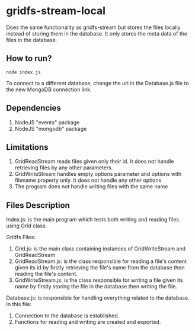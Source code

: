 # gridfs-stream-local

Does the same functionality as gridfs-stream but stores the files locally instead of storing them in the database. It only stores the meta data of the files in the database.

## How to run?

`node index.js`

To connect to a different database, change the uri in the Database.js file to the new MongoDB connection link.

## Dependencies

1. NodeJS "events" package
2. NodeJS "mongodb" package

## Limitations

1. GridReadStream reads files given only their id. It does not handle retrieving files by any other parameters.
2. GridWriteStream handles empty options parameter and options with filename property only. It does not handle any other options
3. The program does not handle writing files with the same name

## Files Description

Index.js: is the main program which tests both writing and reading files using Grid class.

Gridfs Files:

1. Grid.js: is the main class containing instances of GridWriteStream and GridReadStream
2. GridReadStream.js: is the class responsible for reading a file's content given its id by firstly retrieving the file's name from the database then reading the file's content.
3. GridWriteStream.js: is the class responsible for writing a file given its name by firstly storing the file in the database then writing the file.

Database.js: is responsible for handling everything related to the database. In this file:

1. Connection to the database is established.
2. Functions for reading and writing are created and exported.
